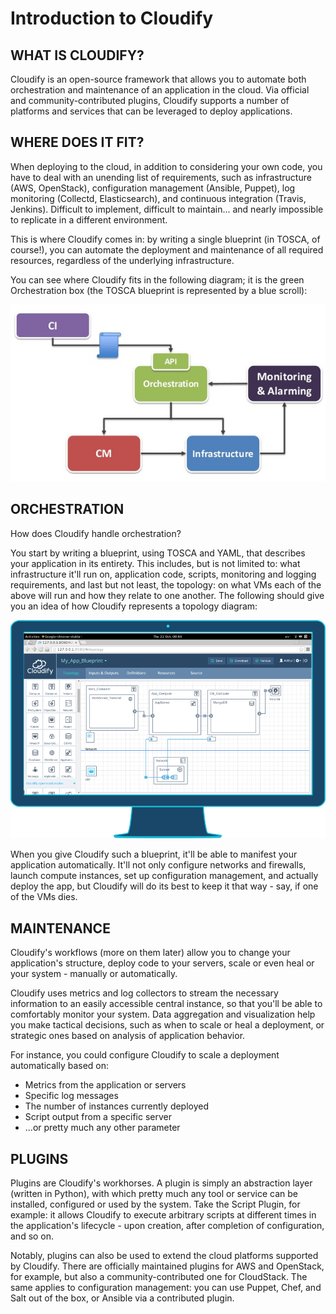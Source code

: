 # Introduction to Cloudify

## WHAT IS CLOUDIFY?

Cloudify is an open-source framework that allows you to automate both orchestration and maintenance of an application in the cloud. Via official and community-contributed plugins, Cloudify supports a number of platforms and services that can be leveraged to deploy applications.

## WHERE DOES IT FIT?

When deploying to the cloud, in addition to considering your own code, you have to deal with an unending list of requirements, such as infrastructure (AWS, OpenStack), configuration management (Ansible, Puppet), log monitoring (Collectd, Elasticsearch), and continuous integration (Travis, Jenkins). Difficult to implement, difficult to maintain... and nearly impossible to replicate in a different environment.

This is where Cloudify comes in: by writing a single blueprint (in TOSCA, of course!), you can automate the deployment and maintenance of all required resources, regardless of the underlying infrastructure.

You can see where Cloudify fits in the following diagram; it is the green Orchestration box (the TOSCA blueprint is represented by a blue scroll):

![cloudify position](../archive/images_cloudify_intro_1.jpg)

## ORCHESTRATION

How does Cloudify handle orchestration?

You start by writing a blueprint, using TOSCA and YAML, that describes your application in its entirety. This includes, but is not limited to: what infrastructure it'll run on, application code, scripts, monitoring and logging requirements, and last but not least, the topology: on what VMs each of the above will run and how they relate to one another. The following should give you an idea of how Cloudify represents a topology diagram:

![cloudify orchestration](../archive/images_cloudify_intro_2.png)

When you give Cloudify such a blueprint, it'll be able to manifest your application automatically. It'll not only configure networks and firewalls, launch compute instances, set up configuration management, and actually deploy the app, but Cloudify will do its best to keep it that way - say, if one of the VMs dies.

## MAINTENANCE

Cloudify's workflows (more on them later) allow you to change your application's structure, deploy code to your servers, scale or even heal or your system - manually or automatically.

Cloudify uses metrics and log collectors to stream the necessary information to an easily accessible central instance, so that you'll be able to comfortably monitor your system. Data aggregation and visualization help you make tactical decisions, such as when to scale or heal a deployment, or strategic ones based on analysis of application behavior.

For instance, you could configure Cloudify to scale a deployment automatically based on:
  - Metrics from the application or servers
  - Specific log messages
  - The number of instances currently deployed
  - Script output from a specific server
  - ...or pretty much any other parameter

## PLUGINS

Plugins are Cloudify's workhorses. A plugin is simply an abstraction layer (written in Python), with which pretty much any tool or service can be installed, configured or used by the system. Take the Script Plugin, for example: it allows Cloudify to execute arbitrary scripts at different times in the application's lifecycle - upon creation, after completion of configuration, and so on.

Notably, plugins can also be used to extend the cloud platforms supported by Cloudify. There are officially maintained plugins for AWS and OpenStack, for example, but also a community-contributed one for CloudStack. The same applies to configuration management: you can use Puppet, Chef, and Salt out of the box, or Ansible via a contributed plugin.